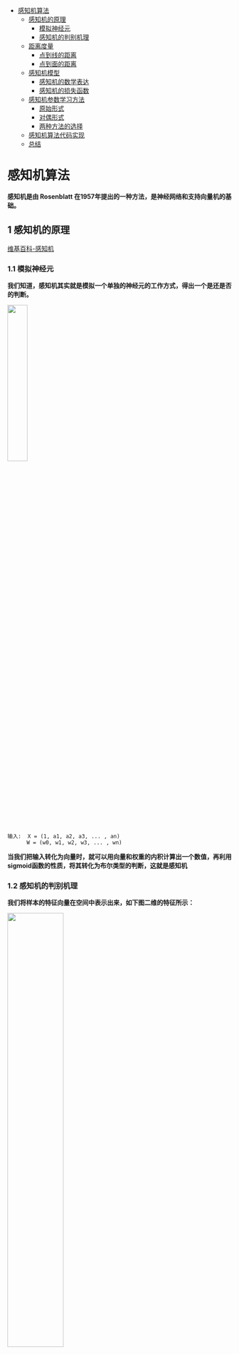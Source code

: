   * [感知机算法](https://github.com/sfonly/Machine_Learning/tree/master/Theory/Perceptron#感知机算法)
    * [感知机的原理](https://github.com/sfonly/Machine_Learning/tree/master/Theory/Perceptron#1-感知机的原理)
      * [模拟神经元](https://github.com/sfonly/Machine_Learning/tree/master/Theory/Perceptron#11-模拟神经元)
      * [感知机的判别机理](https://github.com/sfonly/Machine_Learning/tree/master/Theory/Perceptron#12-感知机的判别机理)
    * [距离度量](https://github.com/sfonly/Machine_Learning/tree/master/Theory/Perceptron#2-距离度量)
      * [点到线的距离](https://github.com/sfonly/Machine_Learning/tree/master/Theory/Perceptron#21-点到线的距离)
      * [点到面的距离](https://github.com/sfonly/Machine_Learning/tree/master/Theory/Perceptron#22-点到面的距离)
    * [感知机模型](https://github.com/sfonly/Machine_Learning/tree/master/Theory/Perceptron#3-感知机模型)
      * [感知机的数学表达](https://github.com/sfonly/Machine_Learning/tree/master/Theory/Perceptron#31-感知机的数学表达)
      * [感知机的损失函数](https://github.com/sfonly/Machine_Learning/tree/master/Theory/Perceptron#32-感知机的损失函数)
    * [感知机参数学习方法](https://github.com/sfonly/Machine_Learning/tree/master/Theory/Perceptron#4-感知机参数学习方法)
      * [原始形式](https://github.com/sfonly/Machine_Learning/tree/master/Theory/Perceptron#41-原始形式)
      * [对偶形式](https://github.com/sfonly/Machine_Learning/tree/master/Theory/Perceptron#42-对偶形式)
      * [两种方法的选择](https://github.com/sfonly/Machine_Learning/tree/master/Theory/Perceptron#43-两种方法的选择)
    * [感知机算法代码实现](https://github.com/sfonly/Machine_Learning/tree/master/Theory/Perceptron#5-感知机算法代码实现)
    * [总结](https://github.com/sfonly/Machine_Learning/tree/master/Theory/Perceptron#6-总结)

    
# 感知机算法       

  **感知机是由 Rosenblatt 在1957年提出的一种方法，是神经网络和支持向量机的基础。**

## 1 感知机的原理

[维基百科-感知机](https://zh.wikipedia.org/zh-hans/感知器)  

### 1.1 模拟神经元

  **我们知道，感知机其实就是模拟一个单独的神经元的工作方式，得出一个是还是否的判断。**
  
  <img src="https://github.com/sfonly/Machine_Learning/blob/master/img_folder/Theory/Perceptron/感知机模型.png" width = 30% height = 30% />
  
    输入:  X = (1, a1, a2, a3, ... , an) 
          W = (w0, w1, w2, w3, ... , wn)
          
  **当我们把输入转化为向量时，就可以用向量和权重的内积计算出一个数值，再利用sigmoid函数的性质，将其转化为布尔类型的判断，这就是感知机**

### 1.2 感知机的判别机理

  **我们将样本的特征向量在空间中表示出来，如下图二维的特征所示：**
  
<img src="https://github.com/sfonly/Machine_Learning/blob/master/img_folder/Theory/Perceptron/点线面.png" width = 50% height = 50% />

  **在上图的问题中，感知机就是那一条线，我们要找的就说能够将问题分开的这这条‘线’**

    感知机是一种线性模型，一般用于二分类，其输入是实例的特征向量，输出的是事例的类别label，分别是 +1 和 -1，属于判别模型的一种。  
    通常而言，我们认为可以通过一条线将二维空间中的点（数据）分为两边，即两个类别
    如果上升到三维、甚至更高维的空间中，能够将其分开的面，即为 “超平面”
    注意：如果是非线性可分的模型，则可能没有超平面！

## 2 距离度量
  
  **那么，如何寻找这个超平面呢？**  
  **大师们的想法是：**  
  
    在空间中，分别计算+1和-1的点到超平面的距离。  
    被这个超平面正确分类的点的距离记为0  
    然后，将所有被这个超平面错分的点的距离相加，记为这个超平面的误差  
    如果，所有的点都被正确分类，那么这个误差就应该为0
    如果，有没有被正确分类的点，那么就让这个误差尽量的小
    
  **这样，就把一个人类理想的模式识别的问题，转化为了几何数学的问题。**   
  **从一个人类直觉的模型，转化为了数学公式，多么天才的想法！**  
  
### 2.1 点到线的距离

公式中的直线方程为 Ax+By+C=0，P点的坐标为(x0,y0)

<img src="https://github.com/sfonly/Machine_Learning/blob/master/img_folder/Theory/Perceptron/点到直线距离公式.png" width = 20% height = 20% />
    
### 2.2 点到面的距离
假设超平面是 h=w⋅x+b，其中 w=(w0,w1,...wm), x=(x0,x1,...xm)，样本点 x′ 到超平面的距离如下：

<img src="https://github.com/sfonly/Machine_Learning/blob/master/img_folder/Theory/Perceptron/点到平面.png" width = 20% height = 20% />

## 3 感知机模型
### 3.1 感知机的数学表达

<img src="https://github.com/sfonly/Machine_Learning/blob/master/img_folder/Theory/Perceptron/点到超平面.png" width = 40% height = 40% />

<img src="https://github.com/sfonly/Machine_Learning/blob/master/img_folder/Theory/Perceptron/感知机定义公式.png" width = 30% height = 30% />

### 3.2 感知机的损失函数

在感知机中，我们定义：  
    
    1. 对于任意一个样本点（xi,yi）,我们可以通过其距离公式计算器误差
    2. 如果 w*xi+b>0, 则记 yi = +1
    3. 如果 w*xi+b<0, 则记 yi = -1
    4. 所以，我们只需要保证 yi*(w*xi+b)>0 ,则是样本被正确分类
    5. 而被错误分类的情况是： yi*(w*xi+b)<0

**因此，在感知机中，我们可以定义损失函数为：** 

<img src="https://github.com/sfonly/Machine_Learning/blob/master/img_folder/Theory/Perceptron/损失函数.png" width = 30% height = 30% />


## 4 感知机参数学习方法
  
  **感知机学习的过程，既是参数 W 和 b 优化的过程，通过将损失函数极小化，得到最优的参数，从而的出感知机的参数模型。**

**目标函数如下：** 

<img src="https://github.com/sfonly/Machine_Learning/blob/master/img_folder/Theory/Perceptron/损失函数.png" width = 30% height = 30% />

    在实际应用中，一般不会采用批量梯度下降算法，因为批量梯度下降算法需要每次带入所有的样本
    而在感知机中，被正确分类的样本不会对参数有影响，只有错分样本才能参与模型优化
    因此，我们通常会采用随机梯度下降，每次随机选择一个样本点进行参数优化，这样可以极大的提升算法运行效率

### 4.1 原始形式
**伪代码如下:**

```python
input:  TrainingData: {(x0,y0),(x1,y1), ...,(xn,yn)} # xi为特征向量， y= +1 or -1
        learning_step:  0<lr<1  # 学习速率
        max_iter:  n # 最大迭代次数
output：w,b
        f(x)=sign(wx+b)
class Train:
  1. 赋初始值 w0, b0
  2. 选择迭代的样本点 (xi, yi)
  3. if yi*(w*xi+b)<0:
       更新 w, b:
          w = w + lr*yi*xi
          b = b + lr*yi
  4. 如果，已经达到最大迭代次数，或者样本中点都被分对，则停止
     否则，回到 2 继续循环
```

### 4.2 对偶形式

原始-对偶问题，是基于凸优化的思想，最小二乘、线性规划等都是凸优化问题  
[维基百科-凸优化](https://zh.wikipedia.org/wiki/凸優化)

    关于对偶，可以简单理解为，将原始问题在某个可行域上，转化为一个等价的对偶问题，从而更加方便的得出答案

**根据 w 和 b 的梯度更新公式有：**

<img src="https://latex.codecogs.com/gif.latex?w&space;=&space;w&space;&plus;&space;\eta&space;y_{i}&space;x_{i}" title="w = w + \eta y_{i} x_{i}" />  

<img src="https://latex.codecogs.com/gif.latex?b&space;=&space;b&space;&plus;&space;\eta&space;y_{i}" title="b = b + \eta y_{i}" />

**在 n 次迭代后，被错分的点(xi, yi)属于M数据集，那么 w 和 b 的梯度下降公式应该为：**

<img src="https://latex.codecogs.com/gif.latex?w&space;=&space;w&space;&plus;&space;\sum_{{x_{i}}&space;\in&space;M}&space;{}&space;\eta&space;{x_{i}}&space;{y_{i}}" title="w = w + \sum_{{x_{i}} \in M} {} \eta {x_{i}} {y_{i}}" />

<img src="https://latex.codecogs.com/gif.latex?b&space;=&space;b&space;&plus;&space;\sum_{{x_{i}}&space;\in&space;M}&space;{}&space;\eta&space;{y_{i}}" title="b = b + \sum_{{x_{i}} \in M} {} \eta {y_{i}}" />

**如果初始设置的 w 和 b 为 0，总的迭代次数是 n 次，那么，我们可以将 w 和 b 的梯度下降公式进行如下变换，整理成其对偶形式：**

<img src="https://latex.codecogs.com/gif.latex?w&space;=&space;w&space;&plus;&space;\sum_{{x_{i}}&space;\in&space;M}&space;{}&space;\eta&space;y_{i}&space;x_{i}&space;=&space;\sum_{i=1}^{n}&space;[(n_{i}\eta&space;)y_{i}&space;x_{i}]" title="w = w + \sum_{{x_{i}} \in M} {} \eta y_{i} x_{i} = \sum_{i=1}^{n} [(n_{i}\eta )y_{i} x_{i}]" />

<img src="https://latex.codecogs.com/gif.latex?b&space;=&space;b&space;&plus;&space;\sum_{{x_{i}}&space;\in&space;M}&space;{}&space;\eta&space;y_{i}&space;=&space;\sum_{i=1}^{n}&space;[(n_{i}\eta&space;)y_{i}]" title="b = b + \sum_{{x_{i}} \in M} {} \eta y_{i} = \sum_{i=1}^{n} [(n_{i}\eta )y_{i}]" />

**我们注意到： ni 实际上是参数当前修改的迭代次数，那么我们令：**

<img src="https://latex.codecogs.com/gif.latex?\alpha&space;=&space;n_{i}&space;\eta" title="\alpha = n_{i} \eta" />

**那么，就可以将梯度下降公式转化为：**

<img src="https://latex.codecogs.com/gif.latex?w&space;=&space;\sum_{i=1}^{n}&space;[(n_{i}\eta&space;)y_{i}&space;x_{i}]&space;=&space;\sum_{i=1}^{n}&space;\alpha_{i}&space;y_{i}&space;x_{i}" title="w = \sum_{i=1}^{n} [(n_{i}\eta )y_{i} x_{i}] = \sum_{i=1}^{n} \alpha_{i} y_{i} x_{i}" />

<img src="https://latex.codecogs.com/gif.latex?b&space;=&space;\sum_{i=1}^{n}&space;(n_{i}\eta&space;)y_{i}&space;=&space;\sum_{i=1}^{n}&space;\alpha_{i}&space;y_{i}" title="b = \sum_{i=1}^{n} (n_{i}\eta )y_{i} = \sum_{i=1}^{n} \alpha_{i} y_{i}" />

**这样，我们就得出了感知机的对偶算法**

**感知机对偶算法的伪代码如下：**

```python
input:  TrainingData: {(x0,y0),(x1,y1), ...,(xn,yn)} # xi为特征向量， y= +1 or -1
        learning_step:  0<lr<1  # 学习速率
        max_iter:  n # 最大迭代次数
output：α,b
        w= sum(αj*yj*xj)*x ; b = sum(αj*y) ;
        f(x) = sign(w*x + b) = sign(sum(αj*yj*xj)*x + b)
        # 其中α=(α1,α2,...,αn)T
class Train:
  1. 赋初始值 α0, b0
  2. 选择迭代的样本点 (xi, yi)
  3. if yi*(sum(αj*yj*xj)*xi + b)<0:
       更新 α, b:
          αi = αi + lr
          b = b + lr*yi
       # 注意j是更新迭代的次数，i是指样本中第i个点
  4. 如果，已经达到最大迭代次数，或者样本中点都被分对，则停止
     否则，回到 2 继续循环
```

**注意代码，实际上样本训练集的特征，只在判断条件中使用到，其余都没有使用到！**  
**我们将判断条件提取出来：**

<img src="https://latex.codecogs.com/gif.latex?y_{i}((\sum_{j=1}^{n}\alpha&space;_{j}&space;y_{j}&space;x_{j})\cdot&space;x_{i}&space;&plus;&space;b)&space;\leq&space;0&space;\Leftrightarrow&space;y_{i}(\sum_{j=1}^{n}\alpha&space;_{j}&space;y_{j}(x_{j}\cdot&space;x_{i})&space;&plus;&space;b)&space;\leq&space;0" title="y_{i}((\sum_{j=1}^{n}\alpha _{j} y_{j} x_{j})\cdot x_{i} + b) \leq 0 \Leftrightarrow y_{i}(\sum_{j=1}^{n}\alpha _{j} y_{j}(x_{j}\cdot x_{i}) + b) \leq 0" />

**我们每次做运算的时候，只需要先计算好所有的 xj 和 xi 的内积，形成一个矩阵，就是 Gram 矩阵**  
**当我们再次使用进行判断时，只需要根据对应的 i 和 j 查询即可**  

<img src="https://latex.codecogs.com/gif.latex?Gram&space;=&space;[x_{i}&space;\cdot&space;x_{j}]_{N\times&space;N}" title="Gram = [x_{i} \cdot x_{j}]_{N\times N}" />

### 4.3 两种方法的选择

    那么，我们什么时候用原始形式，什么时候利用对偶形式呢?
    可以注意到，区别就在于判断条件！

**原始形式：**

<img src="https://latex.codecogs.com/gif.latex?y_{i}(w^{T}&space;\cdot&space;x_{i}&space;&plus;&space;b)&space;\leq&space;0" title="y_{i}(w^{T} \cdot x_{i} + b) \leq 0" />

**对偶形式：**

<img src="https://latex.codecogs.com/gif.latex?y_{i}(\sum_{j=1}^{n}\alpha&space;_{j}&space;y_{j}(x_{j}\cdot&space;x_{i})&space;&plus;&space;b)&space;\leq&space;0" title="y_{i}(\sum_{j=1}^{n}\alpha _{j} y_{j}(x_{j}\cdot x_{i}) + b) \leq 0" />

**时间复杂度：**  
    
    原始形式：
        需要计算权重 w 和样本 x 的内积，时间复杂度为：O(n)，n 为特征向量数量
    对偶形式：
        可以提前计算 Gram 矩阵，计算 Gram 矩阵的时间复杂度为：O(N), N为样本数量
        而在训练模型的时候，则只需要查询即可，时间复杂度为 O(1)

**结论：**

    1. 如果特征向量n过大，那么计算 (w,x) 的内积的时间会过长。这时候采用对偶形式 
    2. 如果样本数量N巨大，那么计算 Gram 矩阵时间很长，所占据的内存空间也极大，这时候就应该采用原始形式。

**对偶形式的感知机算法，把每轮迭代的时间复杂度从特征空间维度 n 转移到了样本数据数量 N 上，这真的是一件很奇妙的做法。**

## 5 感知机算法代码实现

    我自己用python实现了一遍感知机算法，仅供参考：
    
[感知机算法python实现](https://github.com/sfonly/Machine_Learning/tree/master/Algorithm/Perceptron)

## 6 总结

    花了很长的心思来写感知机的理论学习笔记。
    感知机虽然简单，但是大名鼎鼎的 SVM 和 神经网络 都是从它身上衍伸出来的
    重点不在于算法本身的应用，而是它背后的数学思想，值得好好的学习。
    
引用：    
李航老师 《统计学习方法》  
[刘建平-感知机原理小结](https://www.cnblogs.com/pinard/p/6042320.html)  




